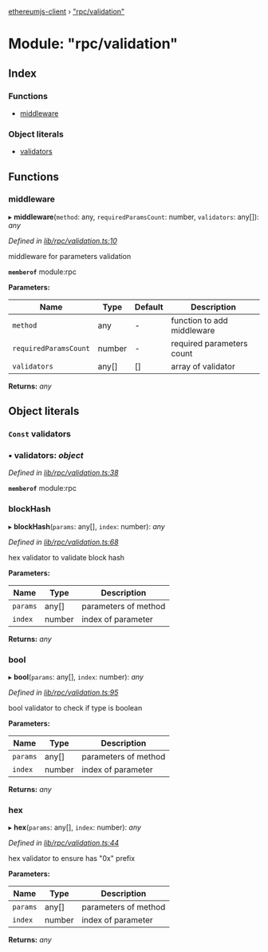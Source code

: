 [ethereumjs-client](../README.md) › ["rpc/validation"](_rpc_validation_.md)

# Module: "rpc/validation"

## Index

### Functions

- [middleware](_rpc_validation_.md#middleware)

### Object literals

- [validators](_rpc_validation_.md#const-validators)

## Functions

### middleware

▸ **middleware**(`method`: any, `requiredParamsCount`: number, `validators`: any[]): _any_

_Defined in [lib/rpc/validation.ts:10](https://github.com/ethereumjs/ethereumjs-client/blob/master/lib/rpc/validation.ts#L10)_

middleware for parameters validation

**`memberof`** module:rpc

**Parameters:**

| Name                  | Type   | Default | Description                |
| --------------------- | ------ | ------- | -------------------------- |
| `method`              | any    | -       | function to add middleware |
| `requiredParamsCount` | number | -       | required parameters count  |
| `validators`          | any[]  | []      | array of validator         |

**Returns:** _any_

## Object literals

### `Const` validators

### ▪ **validators**: _object_

_Defined in [lib/rpc/validation.ts:38](https://github.com/ethereumjs/ethereumjs-client/blob/master/lib/rpc/validation.ts#L38)_

**`memberof`** module:rpc

### blockHash

▸ **blockHash**(`params`: any[], `index`: number): _any_

_Defined in [lib/rpc/validation.ts:68](https://github.com/ethereumjs/ethereumjs-client/blob/master/lib/rpc/validation.ts#L68)_

hex validator to validate block hash

**Parameters:**

| Name     | Type   | Description          |
| -------- | ------ | -------------------- |
| `params` | any[]  | parameters of method |
| `index`  | number | index of parameter   |

**Returns:** _any_

### bool

▸ **bool**(`params`: any[], `index`: number): _any_

_Defined in [lib/rpc/validation.ts:95](https://github.com/ethereumjs/ethereumjs-client/blob/master/lib/rpc/validation.ts#L95)_

bool validator to check if type is boolean

**Parameters:**

| Name     | Type   | Description          |
| -------- | ------ | -------------------- |
| `params` | any[]  | parameters of method |
| `index`  | number | index of parameter   |

**Returns:** _any_

### hex

▸ **hex**(`params`: any[], `index`: number): _any_

_Defined in [lib/rpc/validation.ts:44](https://github.com/ethereumjs/ethereumjs-client/blob/master/lib/rpc/validation.ts#L44)_

hex validator to ensure has "0x" prefix

**Parameters:**

| Name     | Type   | Description          |
| -------- | ------ | -------------------- |
| `params` | any[]  | parameters of method |
| `index`  | number | index of parameter   |

**Returns:** _any_
